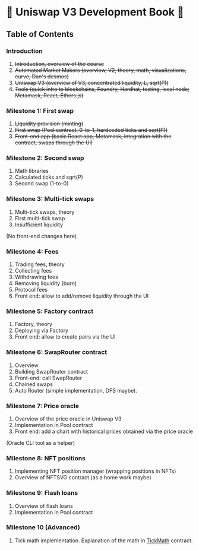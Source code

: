 # 🚧 Uniswap V3 Development Book 🚧

## Table of Contents

### Introduction
1. ~~Introduction, overview of the course~~
1. ~~Automated Market Makers (overview, V2, theory, math, visualizations, curve, Dan's desmos)~~
1. ~~Uniswap V3 (overview of V3, concentrated liquidity, L, sqrt(P))~~
1. ~~Tools (quick intro to blockchains, Foundry, Hardhat, testing, local node; Metamask, React, Ethers.js)~~

### Milestone 1: First swap
1. ~~Liquidity provision (minting)~~
1. ~~First swap (Pool contract, 0-to-1, hardcoded ticks and sqrt(P))~~
1. ~~Front-end app (basic React app, Metamask, integration with the contract, swaps through the UI)~~

### Milestone 2: Second swap
1. Math libraries
1. Calculated ticks and sqrt(P)
1. Second swap (1-to-0) 

### Milestone 3: Multi-tick swaps
1. Multi-tick swaps, theory
1. First multi-tick swap
1. Insufficient liquidity

(No front-end changes here)

### Milestone 4: Fees
1. Trading fees, theory
1. Collecting fees
1. Withdrawing fees
1. Removing liquidity (burn)
1. Protocol fees
1. Front end: allow to add/remove liquidity through the UI

### Milestone 5: Factory contract
1. Factory, theory
1. Deploying via Factory
1. Front end: allow to create pairs via the UI

### Milestone 6: SwapRouter contract
1. Overview
1. Building SwapRouter contract
1. Front-end: call SwapRouter
1. Chained swaps
1. Auto Router (simple implementation, DFS maybe).

### Milestone 7: Price oracle
1. Overview of the price oracle in Uniswap V3
1. Implementation in Pool contract
1. Front end: add a chart with historical prices obtained via the price oracle

(Oracle CLI tool as a helper)

### Milestone 8: NFT positions
1. Implementing NFT position manager (wrapping positions in NFTs)
1. Overview of NFTSVG contract (as a home work maybe)

### Milestone 9: Flash loans
1. Overview of flash loans
1. Implementation in Pool contract

### Milestone 10 (Advanced)
1. Tick math implementation. Explanation of the math in [TickMath](https://github.com/Uniswap/v3-core/blob/main/contracts/libraries/TickMath.sol) contract.